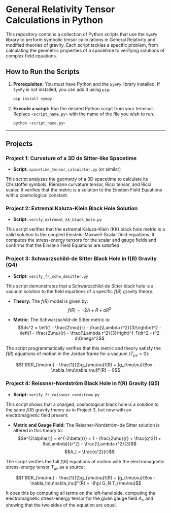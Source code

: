# General Relativity Tensor Calculations in Python

This repository contains a collection of Python scripts that use the `SymPy` library to perform symbolic tensor calculations in General Relativity and modified theories of gravity. Each script tackles a specific problem, from calculating the geometric properties of a spacetime to verifying solutions of complex field equations.

## How to Run the Scripts

1.  **Prerequisites:** You must have Python and the `SymPy` library installed. If `SymPy` is not installed, you can add it using `pip`.
    ```bash
    pip install sympy
    ```

2.  **Execute a script:** Run the desired Python script from your terminal. Replace `<script_name.py>` with the name of the file you wish to run.
    ```bash
    python <script_name.py>
    ```

---

## Projects

### Project 1: Curvature of a 3D de Sitter-like Spacetime

* **Script:** `spacetime_tensor_calculator.py` (or similar)

This script analyzes the geometry of a 3D spacetime to calculate its Christoffel symbols, Riemann curvature tensor, Ricci tensor, and Ricci scalar. It verifies that the metric is a solution to the Einstein Field Equations with a cosmological constant.

### Project 2: Extremal Kaluza-Klein Black Hole Solution

* **Script:** `verify_extremal_kk_black_hole.py`

This script verifies that the extremal Kaluza-Klein (KK) black hole metric is a valid solution to the coupled Einstein-Maxwell-Scalar field equations. It computes the stress-energy tensors for the scalar and gauge fields and confirms that the Einstein Field Equations are satisfied.

### Project 3: Schwarzschild-de Sitter Black Hole in f(R) Gravity (Q4)

* **Script:** `verify_fr_schw_desitter.py`

This script demonstrates that a Schwarzschild-de Sitter black hole is a vacuum solution to the field equations of a specific $f(R)$ gravity theory.

* **Theory:** The $f(R)$ model is given by:
    $$f(R) = -2\Lambda + R + aR^2$$

* **Metric:** The Schwarzschild-de Sitter metric is:
    $$ds^2 = \left(1 - \frac{2\mu}{r} - \frac{\Lambda r^2}{3}\right)dt^2 - \left(1 - \frac{2\mu}{r} - \frac{\Lambda r^2}{3}\right)^{-1}dr^2 - r^2 d\Omega^2$$

The script programmatically verifies that this metric and theory satisfy the $f(R)$ equations of motion in the Jordan frame for a vacuum ($T_{\mu\nu}=0$):

$$f'(R)R_{\mu\nu} - \frac{1}{2}g_{\mu\nu}f(R) + [g_{\mu\nu}\Box - \nabla_\mu\nabla_\nu]f'(R) = 0$$

### Project 4: Reissner-Nordström Black Hole in f(R) Gravity (Q5)

* **Script:** `verify_fr_reissner_nordstrom.py`

This script shows that a charged, cosmological black hole is a solution to the same $f(R)$ gravity theory as in Project 3, but now with an electromagnetic field present.

* **Metric and Gauge Field:** The Reissner-Nordström-de Sitter solution is altered in this theory to:
    $$e^{2\alpha(r)} = e^{-2\beta(r)} = 1 - \frac{2\mu}{r} + \frac{q^2(1 + 8a\Lambda)}{r^2} - \frac{\Lambda r^2}{3}$$
    $$A_t = \frac{q^2}{r}$$

The script verifies the full $f(R)$ equations of motion with the electromagnetic stress-energy tensor $T_{\mu\nu}$ as a source:

$$f'(R)R_{\mu\nu} - \frac{1}{2}g_{\mu\nu}f(R) + [g_{\mu\nu}\Box - \nabla_\mu\nabla_\nu]f'(R) = -8\pi G_N T_{\mu\nu}$$

It does this by computing all terms on the left-hand side, computing the electromagnetic stress-energy tensor for the given gauge field $A_t$, and showing that the two sides of the equation are equal.